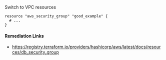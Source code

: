 
Switch to VPC resources

```hcl
resource "aws_security_group" "good_example" {
  # ...
}
```

#### Remediation Links
 - https://registry.terraform.io/providers/hashicorp/aws/latest/docs/resources/db_security_group
        